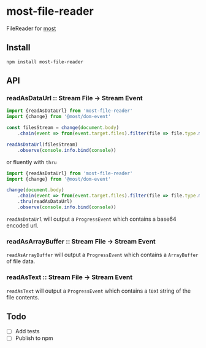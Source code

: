 # most-file-reader

FileReader for [most](https://github.com/cujojs/most)

## Install

`npm install most-file-reader`


## API

### readAsDataUrl :: Stream File -> Stream Event

```js
import {readAsDataUrl} from 'most-file-reader'
import {change} from '@most/dom-event'

const filesStream = change(document.body)
    .chain(event => from(event.target.files).filter(file => file.type.match('image')))

readAsDataUrl(filesStream)
    .observe(console.info.bind(console))
```

or fluently with `thru`

```js
import {readAsDataUrl} from 'most-file-reader'
import {change} from '@most/dom-event'

change(document.body)
    .chain(event => from(event.target.files).filter(file => file.type.match('image')))
    .thru(readAsDataUrl)
    .observe(console.info.bind(console))
```
`readAsDataUrl` will output a `ProgressEvent` which contains a base64 encoded url.


### readAsArrayBuffer :: Stream File -> Stream Event

`readAsArrayBuffer` will output a `ProgressEvent` which contains a `ArrayBuffer` of file data.

### readAsText :: Stream File -> Stream Event

`readAsText` will output a `ProgressEvent` which contains a text string of the file contents.


## Todo
- [ ] Add tests
- [ ] Publish to npm